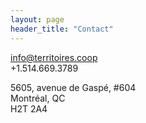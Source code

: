 ```yaml
---
layout: page
header_title: "Contact"
---
```


[info@territoires.coop](mailto:info@territoires.coop)  
+1.514.669.3789

5605, avenue de Gaspé, #604  
Montréal, QC  
H2T 2A4 
